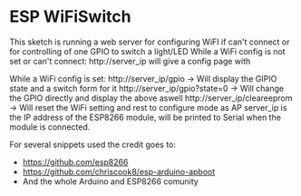 # ESP WiFiSwitch
This sketch is running a web server for configuring WiFI if can't connect or for controlling of one GPIO to switch a light/LED
While a WiFi config is not set or can't connect:
  http://server_ip will give a config page with 
  
While a WiFi config is set:
  http://server_ip/gpio -> Will display the GIPIO state and a switch form for it
  http://server_ip/gpio?state=0 -> Will change the GPIO directly and display the above aswell
  http://server_ip/cleareeprom -> Will reset the WiFi setting and rest to configure mode as AP
server_ip is the IP address of the ESP8266 module, will be 
printed to Serial when the module is connected.

For several snippets used the credit goes to:
- https://github.com/esp8266
- https://github.com/chriscook8/esp-arduino-apboot
- And the whole Arduino and ESP8266 comunity
